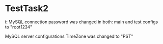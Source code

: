 # TestTask2
i:
MySQL connection password was changed in both: main and test configs to "root1234"

MySQL server configurations TimeZone was changed to "PST"
